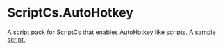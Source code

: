 ScriptCs.AutoHotkey
===================
A script pack for ScriptCs that enables AutoHotkey like scripts.
<a href="https://github.com/lbargaoanu/ScriptCs.AutoHotkey/blob/master/ScriptCs.AutoHotkey/Sample/AutoHotkey.csx">A sample script.<a>
